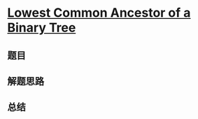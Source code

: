 # [Lowest Common Ancestor of a Binary Tree](https://leetcode.com/problems/lowest-common-ancestor-of-a-binary-tree/)

## 题目


## 解题思路


## 总结


